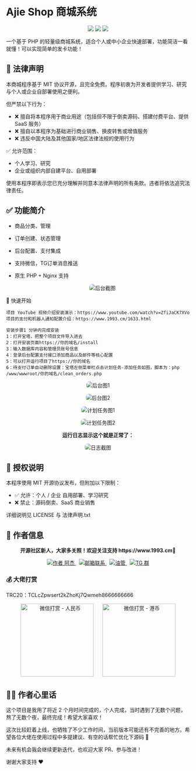# Ajie Shop 商城系统

<p align="center">
  <img src="https://img.shields.io/badge/php-%3E%3D8.0-blue.svg">
  <img src="https://img.shields.io/badge/mysql-%3E%3D5.6-brightgreen.svg">
  <img src="https://img.shields.io/badge/license-MIT-green.svg">
</p>

一个基于 PHP 的轻量级商城系统，适合个人或中小企业快速部署，功能简洁一看就懂！可以实现简单的发卡功能！

## 📜 法律声明

本商城程序基于 MIT 协议开源，且完全免费。程序初衷为开发者提供学习、研究与个人或企业自部署使用之便利。

但严禁以下行为：

- ❌ 擅自将本程序用于商业用途（包括但不限于倒卖源码、搭建付费平台、提供 SaaS 服务）
- ❌ 擅自以本程序为基础进行商业销售、换皮转售或增值服务
- ❌ 违反中国大陆及其他国家/地区法律法规的使用行为

✅ 允许范围：

- 个人学习、研究
- 企业或组织内部自建平台、自用部署

使用本程序即表示您已充分理解并同意本法律声明的所有条款。违者将依法追究法律责任。

## ✅ 功能简介
- 商品分类、管理
- 订单创建、状态管理
- 后台配置、支付集成
- 支持微信，TG订单消息推送
- 原生 PHP + Nginx 支持

  <p align="center">
  <img src="https://cdn.laikr.com//shujuku/202503311454729.png" alt="后台截图" style="max-width: 100%; border-radius: 8px;" />
</p>

🚀 快速开始

```
项目 YouTube 视频介绍安装演示：https://www.youtube.com/watch?v=ZfiJaCK7XVo
项目的支付和机器人通知配置介绍：https://www.1993.cm/1633.html

安装步骤1 分钟内完成安装
1：打开宝塔，把整个项目文件导入进去
2：打开安装页面https://你的域名/install
3：输入数据库内容和管理员账号信息
4：登录后台配置支付接口添加商品以及邮件等核心配置
5：可以打开运行项目了https://你的域名
6：待支付订单自动删除设置：宝塔左侧菜单栏点击计划任务-添加任务如图，脚本为：php /www/wwwroot/你的域名/clean_orders.php

```
<!-- ✅ 后台截图补充1 -->
<p align="center">
  <img src="https://cdn.laikr.com//shujuku/202503311638888.png" alt="后台图1" style="max-width: 100%; border-radius: 8px;" />
</p>

<!-- ✅ 后台截图补充2 -->
<p align="center">
  <img src="https://cdn.laikr.com//shujuku/202503311638972.png" alt="后台图2" style="max-width: 100%; border-radius: 8px;" />
</p>

<!-- ✅ 宝塔计划任务截图1 -->
<p align="center">
  <img src="https://github.com/user-attachments/assets/b8932f82-d0ed-4f3c-bb8b-50f3304037e6" alt="计划任务图1" style="max-width: 100%; border-radius: 8px;" />
</p>

<!-- ✅ 宝塔计划任务截图2 -->
<p align="center">
  <img src="https://github.com/user-attachments/assets/047c9f00-3bea-4a8b-8858-d31076fa3e4d" alt="计划任务图2" style="max-width: 100%; border-radius: 8px;" />
</p>

<!-- ✅ 日志输出说明 -->
<p align="center">
  <strong>运行日志显示这个就是正常了：</strong>
</p>

<!-- ✅ 日志输出截图 -->
<p align="center">
  <img src="https://github.com/user-attachments/assets/d5a1211b-1dd3-4a1b-8fcd-de6db8f5c6b4" alt="日志截图" style="max-width: 100%; border-radius: 8px;" />
</p>


## 🔐 授权说明

本程序使用 MIT 开源协议发布，但附加以下限制：

- ✅ 允许：个人 / 企业 自用部署、学习研究
- ❌ 禁止：源码倒卖、SaaS 商业销售

详细说明见 LICENSE 与 法律声明.txt

## 👤 作者信息

<p align="center">
  <strong>开源社区新人，大家多关照！欢迎关注支持 https://www.1993.cm🫡</strong>
</p>

<p align="center">
  <a href="https://github.com/jasonpan168" target="_blank">
    <img src="https://img.shields.io/badge/作者-阿杰-blueviolet?style=for-the-badge&logo=github" alt="作者 阿杰" />
  </a>
  &nbsp;
  <a href="mailto:weijianao@gmail.com">
    <img src="https://img.shields.io/badge/邮箱联系-weijianao@gmail.com-blue?style=for-the-badge&logo=gmail" alt="邮箱联系" />
  </a>
  &nbsp;
  <a href="https://www.youtube.com/@ajieshuo?sub_confirmation=1" target="_blank">
    <img src="https://img.shields.io/badge/订阅油管频道-Ajieshuo-red?style=for-the-badge&logo=youtube" alt="油管" />
  </a>
  &nbsp;
  <a href="https://t.me/+yK7diUyqmxI2MjZl" target="_blank">
    <img src="https://img.shields.io/badge/加入TG交流群-电报-blue?style=for-the-badge&logo=telegram" alt="TG 群" />
  </a>
</p>


### 💰 大佬打赏

TRC20：TCLcZpwsert2kZhoKj7Qwmeh8666666666

<p align="center">
  <img src="https://github.com/user-attachments/assets/f9718026-9afc-4096-a6de-bbbe04b31b1b" alt="微信打赏 - 人民币" width="200"/>
  &nbsp;&nbsp;&nbsp;&nbsp;
  <img src="https://github.com/user-attachments/assets/5a9544f2-f504-443a-9838-86f66e1c71b4" alt="微信打赏 - 港币" width="200"/>
</p>

## 🙋‍♂️ 作者心里话

这个项目是我用了将近 2 个月时间完成的，个人完成，当时遇到了无数个问题，熬了无数个夜，最终完成！希望大家喜欢！

这次比较赶着上线，也牺牲了不少工作时间，当前版本可能还有不完善的地方。希望各位大佬在使用过程中多提建议、有空的话帮忙优化下源码 🫡

未来有机会我会继续更新迭代，也欢迎大家 PR、参与改进！

谢谢大家支持 ❤️
